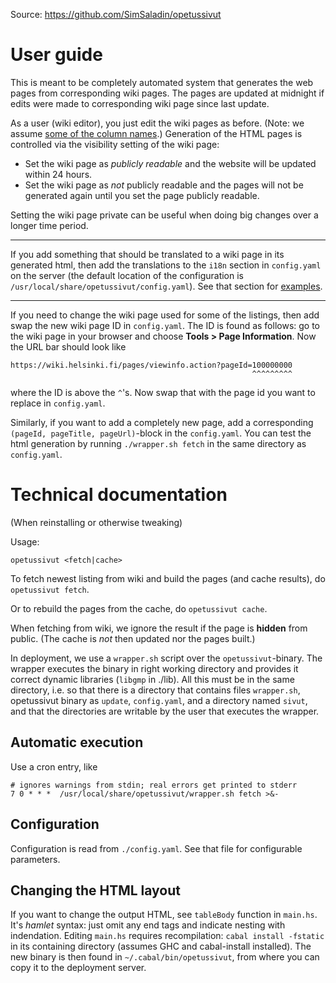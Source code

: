 
Source: <https://github.com/SimSaladin/opetussivut>

# User guide

This is meant to be completely automated system that generates the web pages
from corresponding wiki pages. The pages are updated at midnight if edits
were made to corresponding wiki page since last update.

As a user (wiki editor), you just edit the wiki pages as before.
(Note: we assume [some of the column names](https://github.com/SimSaladin/opetussivut/blob/master/config.yaml#L327-L333).)
Generation of the HTML pages is controlled via the visibility setting of the wiki page:

- Set the wiki page as *publicly readable* and the website will be updated
  within 24 hours.
- Set the wiki page as *not* publicly readable and the pages will not be
  generated again until you set the page publicly readable.

Setting the wiki page private can be useful when doing big changes over a longer
time period.

---

If you add something that should be translated to a wiki page in its generated
html, then add the translations to the `i18n` section in `config.yaml` on the
server (the default location of the configuration is
`/usr/local/share/opetussivut/config.yaml`). See that section for
[examples](https://github.com/SimSaladin/opetussivut/blob/master/config.yaml#L116).

---

If you need to change the wiki page used for some of the listings, then add swap
the new wiki page ID in `config.yaml`. The ID is found as follows: go to the
wiki page in your browser and choose **Tools > Page Information**. Now the URL bar
should look like

    https://wiki.helsinki.fi/pages/viewinfo.action?pageId=100000000
                                                          ^^^^^^^^^

where the ID is above the `^`'s. Now swap that with the page id you want to
replace in `config.yaml`.

Similarly, if you want to add a completely new page, add a corresponding
`(pageId, pageTitle, pageUrl)`-block in the `config.yaml`. You can test the
html generation by running `./wrapper.sh fetch` in the same directory as
`config.yaml`.

# Technical documentation

(When reinstalling or otherwise tweaking)

Usage:

    opetussivut <fetch|cache>

To fetch newest listing from wiki and build the pages (and cache results), do
`opetussivut fetch`.

Or to rebuild the pages from the cache, do `opetussivut cache`.

When fetching from wiki, we ignore the result if the page is **hidden** from
public. (The cache is *not* then updated nor the pages built.)

In deployment, we use a `wrapper.sh` script over the `opetussivut`-binary. The
wrapper executes the binary in right working directory and provides it correct
dynamic libraries (`libgmp` in ./lib). All this must be in the same directory,
i.e. so that there is a directory that contains files `wrapper.sh`, opetussivut
binary as `update`, `config.yaml`, and a directory named `sivut`, and that the
directories are writable by the user that executes the wrapper.

## Automatic execution

Use a cron entry, like

    # ignores warnings from stdin; real errors get printed to stderr
    7 0 * * *  /usr/local/share/opetussivut/wrapper.sh fetch >&-

## Configuration

Configuration is read from `./config.yaml`. See that file for configurable
parameters.

## Changing the HTML layout

If you want to change the output HTML, see `tableBody` function in `main.hs`.
It's *hamlet* syntax: just omit any end tags and indicate nesting with
indendation. Editing `main.hs` requires recompilation: `cabal install -fstatic`
in its containing directory (assumes GHC and cabal-install installed). The new
binary is then found in `~/.cabal/bin/opetussivut`, from where you can copy it
to the deployment server.


